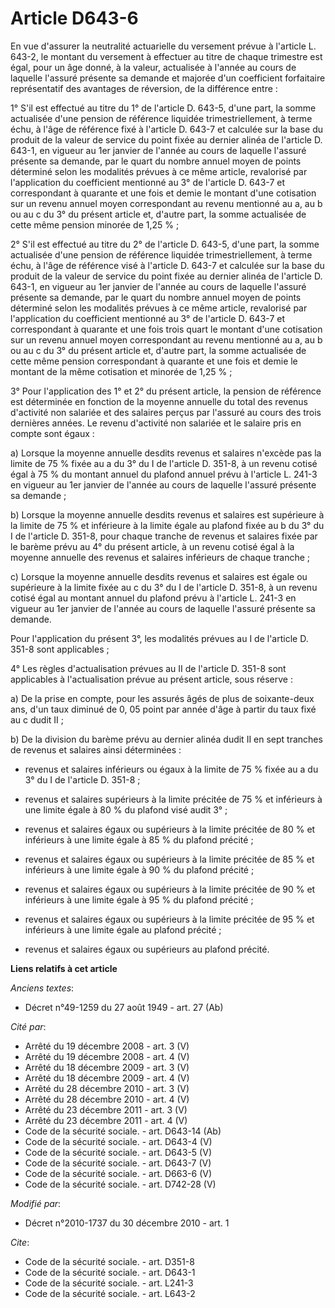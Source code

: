 # Article D643-6

En vue d'assurer la neutralité actuarielle du versement prévue à l'article L. 643-2, le montant du versement à effectuer au
titre de chaque trimestre est égal, pour un âge donné, à la valeur, actualisée à l'année au cours de laquelle l'assuré
présente sa demande et majorée d'un coefficient forfaitaire représentatif des avantages de réversion, de la différence
entre :

1° S'il est effectué au titre du 1° de l'article D. 643-5, d'une part, la somme actualisée d'une pension de référence
liquidée trimestriellement, à terme échu, à l'âge de référence fixé à l'article D. 643-7 et calculée sur la base du produit
de la valeur de service du point fixée au dernier alinéa de l'article D. 643-1, en vigueur au 1er janvier de l'année au cours
de laquelle l'assuré présente sa demande, par le quart du nombre annuel moyen de points déterminé selon les modalités prévues
à ce même article, revalorisé par l'application du coefficient mentionné au 3° de l'article D. 643-7 et correspondant à
quarante et une fois et demie le montant d'une cotisation sur un revenu annuel moyen correspondant au revenu mentionné au a,
au b ou au c du 3° du présent article et, d'autre part, la somme actualisée de cette même pension minorée de 1,25 % ;

2° S'il est effectué au titre du 2° de l'article D. 643-5, d'une part, la somme actualisée d'une pension de référence
liquidée trimestriellement, à terme échu, à l'âge de référence visé à l'article D. 643-7 et calculée sur la base du produit
de la valeur de service du point fixée au dernier alinéa de l'article D. 643-1, en vigueur au 1er janvier de l'année au cours
de laquelle l'assuré présente sa demande, par le quart du nombre annuel moyen de points déterminé selon les modalités prévues
à ce même article, revalorisé par l'application du coefficient mentionné au 3° de l'article D. 643-7 et correspondant à
quarante et une fois trois quart le montant d'une cotisation sur un revenu annuel moyen correspondant au revenu mentionné au
a, au b ou au c du 3° du présent article et, d'autre part, la somme actualisée de cette même pension correspondant à quarante
et une fois et demie le montant de la même cotisation et minorée de 1,25 % ;

3° Pour l'application des 1° et 2° du présent article, la pension de référence est déterminée en fonction de la moyenne
annuelle du total des revenus d'activité non salariée et des salaires perçus par l'assuré au cours des trois dernières
années. Le revenu d'activité non salariée et le salaire pris en compte sont égaux :

a) Lorsque la moyenne annuelle desdits revenus et salaires n'excède pas la limite de 75 % fixée au a du 3° du I de l'article
D. 351-8, à un revenu cotisé égal à 75 % du montant annuel du plafond annuel prévu à l'article L. 241-3 en vigueur au 1er
janvier de l'année au cours de laquelle l'assuré présente sa demande ;

b) Lorsque la moyenne annuelle desdits revenus et salaires est supérieure à la limite de 75 % et inférieure à la limite égale
au plafond fixée au b du 3° du I de l'article D. 351-8, pour chaque tranche de revenus et salaires fixée par le barème prévu
au 4° du présent article, à un revenu cotisé égal à la moyenne annuelle des revenus et salaires inférieurs de chaque
tranche ;

c) Lorsque la moyenne annuelle desdits revenus et salaires est égale ou supérieure à la limite fixée au c du 3° du I de
l'article D. 351-8, à un revenu cotisé égal au montant annuel du plafond prévu à l'article L. 241-3 en vigueur au 1er janvier
de l'année au cours de laquelle l'assuré présente sa demande.

Pour l'application du présent 3°, les modalités prévues au I de l'article D. 351-8 sont applicables ;

4° Les règles d'actualisation prévues au II de l'article D. 351-8 sont applicables à l'actualisation prévue au présent
article, sous réserve :

a) De la prise en compte, pour les assurés âgés de plus de soixante-deux ans, d'un taux diminué de 0, 05 point par année
d'âge à partir du taux fixé au c dudit II ;

b) De la division du barème prévu au dernier alinéa dudit II en sept tranches de revenus et salaires ainsi déterminées :

- revenus et salaires inférieurs ou égaux à la limite de 75 % fixée au a du 3° du I de l'article D. 351-8 ;

- revenus et salaires supérieurs à la limite précitée de 75 % et inférieurs à une limite égale à 80 % du plafond visé audit
3° ;

- revenus et salaires égaux ou supérieurs à la limite précitée de 80 % et inférieurs à une limite égale à 85 % du plafond
précité ;

- revenus et salaires égaux ou supérieurs à la limite précitée de 85 % et inférieurs à une limite égale à 90 % du plafond
précité ;

- revenus et salaires égaux ou supérieurs à la limite précitée de 90 % et inférieurs à une limite égale à 95 % du plafond
précité ;

- revenus et salaires égaux ou supérieurs à la limite précitée de 95 % et inférieurs à une limite égale au plafond précité ;

- revenus et salaires égaux ou supérieurs au plafond précité.

**Liens relatifs à cet article**

_Anciens textes_:

  - Décret n°49-1259 du 27 août 1949 - art. 27 (Ab)

_Cité par_:

  - Arrêté du 19 décembre 2008 - art. 3 (V)
  - Arrêté du 19 décembre 2008 - art. 4 (V)
  - Arrêté du 18 décembre 2009 - art. 3 (V)
  - Arrêté du 18 décembre 2009 - art. 4 (V)
  - Arrêté du 28 décembre 2010 - art. 3 (V)
  - Arrêté du 28 décembre 2010 - art. 4 (V)
  - Arrêté du 23 décembre 2011 - art. 3 (V)
  - Arrêté du 23 décembre 2011 - art. 4 (V)
  - Code de la sécurité sociale. - art. D643-14 (Ab)
  - Code de la sécurité sociale. - art. D643-4 (V)
  - Code de la sécurité sociale. - art. D643-5 (V)
  - Code de la sécurité sociale. - art. D643-7 (V)
  - Code de la sécurité sociale. - art. D663-6 (V)
  - Code de la sécurité sociale. - art. D742-28 (V)

_Modifié par_:

  - Décret n°2010-1737 du 30 décembre 2010 - art. 1

_Cite_:

  - Code de la sécurité sociale. - art. D351-8
  - Code de la sécurité sociale. - art. D643-1
  - Code de la sécurité sociale. - art. L241-3
  - Code de la sécurité sociale. - art. L643-2
